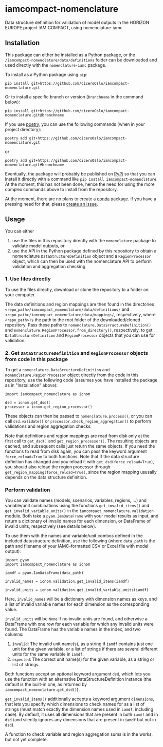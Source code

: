 # iamcompact-nomenclature
Data structure definition for validation of model outputs in the HORIZON EUROPE
project IAM COMPACT, using nomenclature-iamc

## Installation
This package can either be installed as a Python package, or the
`/iamcompact-nomenclature/data/definitions` folder can be downloaded and used
directly with the `nomenclature-iamc` package.

To install as a Python package using `pip`:
```
pip install git+https://github.com/ciceroOslo/iamcompact-nomenclature.git
```
Or to install a specific branch or version (`branchname` in the command below):
```
pip install git+https://github.com/ciceroOslo/iamcompact-nomenclature.git@branchname
```

If you use [poetry](https://python-poetry.org/docs/), you can use the following
commands (when in your project directory):
```
poetry add git+https://github.com/ciceroOslo/iamcompact-nomenclature.git
```
or
```
poetry add git+https://github.com/ciceroOslo/iamcompact-nomenclature.git#branchname
```

Eventually, the package will probably be published on [PyPi](https://pypi.org/)
so that you can install it directly with a command like `pip install
iamcompact-nomenclature`. At the moment, this has not been done, hence the need
for using the more complex commands above to install from the repository.

At the moment, there are no plans to create a
[conda](https://docs.conda.io/en/latest/) package. If you have a pressing need
for that, please [create an
issue](https://github.com/ciceroOslo/iamcompact-nomenclature/issues).


## Usage
You can either
1. use the files in this repository directly with the `nomenclature` package to
   validate model outputs, or
2. use the API in the Python package defined by this repository to obtain a
   nomenclature `DataStructureDefinition` object and a `RegionProcessor` object,
   which can then be used with the nomenclature API to perform validation and
   aggregation checking.

### 1. Use files directly

To use the files directly, download or clone the repository to a folder on your
computer.

The data definitions and region mappings are then found in the directories
`<repo_path>/iamcompact_nomenclature/data/definitions/` and
`<repo_path>/iamcompact_nomenclature/data/mappings/`, respectively, where
`<repo_path>` is the path to the root folder of the downloaded/cloned
repository. Pass these paths to `nomenclature.DataSrructureDefinition()` and
`nomenclature.RegionProcessor.from_directory()`, respectively, to get
`DataStructureDefinition` and `RegionProcessor` objects that you can use for
validation.

### 2. Get `DataStructureDefinition` and `RegionProcessor` objects from code in this package

To get a `nomenclature.DataSrructureDefinition` and
`nomenclature.RegionProcessor` object directly from the code in this repository,
use the following code (assumes you have installed the package as in
"Installation" above):

```
import iamcompact_nomenclature as icnom

dsd = icnom.get_dsd()
processor = icnom.get_region_processor()
```

These objects can then be passed to `nomenclature.process()`, or you can call
`dsd.validate()` or `processor.check_region_aggregation()` to perform
validations and region aggregation checks.

Note that definitions and region mappings are read from disk only at the first
call to `get_dsd()` and `get_region_processor()`. The resulting objects are
cached, and subsequent calls just return the same objects. If you need the
functions to read from disk again, you can pass the keyword argument
`force_reload=True` to both functions. Note that if the data structure
definition has changed and you reload it with `get_dsd(force_reload=True)`, you
should also reload the region processor through
`get_region_mapping(force_reload=True)`, since the region mapping ususally
depends on the data structure definition.

### Perform validation
You can validate names (models, scenarios, variables, regions, ...) and
variable/unit combinations using the functions `get_invalid_items()` and
`get_invalid_variable_units()` in the `iamcompact_nomenclature.validation`
module. Both take a `pyam.IamDataFrame` with your model results as input, and
return a dictionary of invalid names for each dimension, or DataFrame of invalid
units, respectively (see details below).

To use them with the names and variable/unit combos defined in the included
datastructure definition, use the following (where `data_path` is the path and
filename of your IAMC-formatted CSV or Excel file with model output):

```
import pyam
import iamcompact_nomenclature as icnom

iamdf = pyam.IamDataFrame(data_path)

invalid_names = icnom.validation.get_invalid_items(iamdf)

invalid_units = icnom.validation.get_invalid_variable_units(iamdf)
```

Here, `invalid_names` will be a dictionary with dimension names as keys, and a
list of invalid variable names for each dimension as the corresponding value.

`invalid_units` will be `None` if no invalid units are found, and otherwise a
DataFrame with one row for each variable for which any invalid units were found.
The DataFrame has the variable names in the index, and two columns:
  1. `invalid`: The invalid unit name(s), as a string if `iamdf` contains just
      one unit for the given variable, or a list of strings if there are
      several different units for the same variable in `iamdf`.
   2. `expected`: The correct unit name(s) for the given variable, as a string
      or list of strings.

Both functions accept an optional keyword argument `dsd`, which lets you use the
function with an alternative DataStructureDefinition instance (the default is
the built-in one, as returned by `iamcompact_nomenclature.get_dsd()`).

`get_invalid_items()` additionally accepts a keyword argument `dimensions`, that
lets you specify which dimensions to check names for as a list of strings (must
match exactly the dimension names used in `iamdf`, including case). By default,
it uses all dimensions that are present in both `iamdf` and in `dsd` (and
silently ignores any dimensions that are present in `iamdf` but not in `dsd`).

A function to check variable and region aggregation sums is in the works, but
not yet complete.
